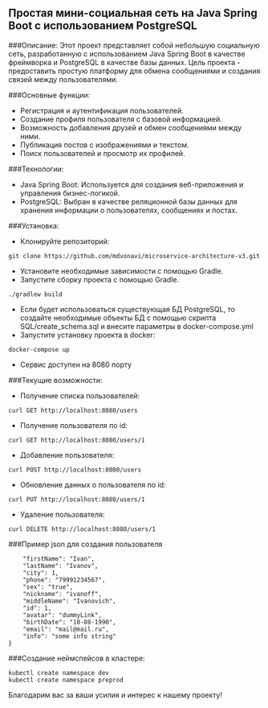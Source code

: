 ## Простая мини-социальная сеть на Java Spring Boot с использованием PostgreSQL

###Описание:
Этот проект представляет собой небольшую социальную сеть, разработанную с использованием Java Spring Boot в качестве фреймворка и PostgreSQL в качестве базы данных. Цель проекта - предоставить простую платформу для обмена сообщениями и создания связей между пользователями.

###Основные функции:

- Регистрация и аутентификация пользователей.
- Создание профиля пользователя с базовой информацией.
- Возможность добавления друзей и обмен сообщениями между ними.
- Публикация постов с изображениями и текстом.
- Поиск пользователей и просмотр их профилей.

###Технологии:

- Java Spring Boot: Используется для создания веб-приложения и управления бизнес-логикой.
- PostgreSQL: Выбран в качестве реляционной базы данных для хранения информации о пользователях, сообщениях и постах.

###Установка:
- Клонируйте репозиторий:
```shell
git clone https://github.com/mdvonavi/microservice-architecture-v3.git
```

- Установите необходимые зависимости с помощью Gradle.
- Запустите сборку проекта с помощью Gradle.
```shell
./gradlew build
```
- Если будет использоваться существующая БД PostgreSQL, то создайте необходимые объекты БД с помощью скрипта SQL/create_schema.sql и внесите параметры в docker-compose.yml
- Запустите установку проекта в docker: 
```shell
docker-compose up
```
- Сервис доступен на 8080 порту

###Текущие возможности:
- Получение списка пользователей:
```shell
curl GET http://localhost:8080/users
```
- Получение пользователя по id:
```shell
curl GET http://localhost:8080/users/1
```
- Добавление пользователя:
```shell
curl POST http://localhost:8080/users
```
- Обновление данных о пользователя по id:
```shell
curl PUT http://localhost:8080/users/1
```
- Удаление пользователя:
```shell
curl DELETE http://localhost:8080/users/1
```

###Пример json для создания пользователя
```{
    "firstName": "Ivan",
    "lastName": "Ivanov",
    "city": 1,
    "phone": "79991234567",
    "sex": "true",
    "nickname": "ivanoff",
    "middleName": "Ivanovich",
    "id": 1,
    "avatar": "dummyLink",
    "birthDate": "10-08-1990",
    "email": "mail@mail.ru",
    "info": "some info string"
}
```

###Создание неймспейсов в кластере:
```shell
kubectl create namespace dev
kubectl create namespace preprod
```

Благодарим вас за ваши усилия и интерес к нашему проекту!
